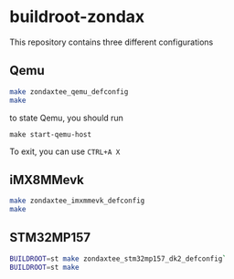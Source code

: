 # buildroot-zondax

This repository contains three different configurations

## Qemu

```bash
make zondaxtee_qemu_defconfig
make
```

to state Qemu, you should run

```
make start-qemu-host
```

To exit, you can use `CTRL+A X`

## iMX8MMevk

```bash
make zondaxtee_imxmmevk_defconfig
make
```

## STM32MP157

```bash
BUILDROOT=st make zondaxtee_stm32mp157_dk2_defconfig`
BUILDROOT=st make
```
